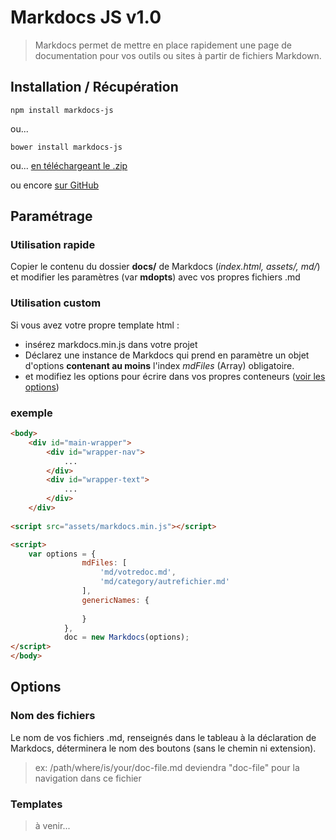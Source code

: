 # Markdocs JS v1.0

> Markdocs permet de mettre en place rapidement une page de documentation pour vos outils ou sites 
à partir de fichiers Markdown.

## Installation / Récupération

    npm install markdocs-js
    
ou...
    
    bower install markdocs-js
    
ou... [en téléchargeant le .zip](https://github.com/webSebLabbe/MarkDocs/archive/master.zip)

ou encore [sur GitHub](https://github.com/webSebLabbe/MarkDocs)


## Paramétrage

### Utilisation rapide
Copier le contenu du dossier **docs/** de Markdocs (*index.html, assets/, md/*) et modifier les paramètres (var **mdopts**) avec vos propres fichiers .md

### Utilisation custom
Si vous avez votre propre template html :

- insérez markdocs.min.js dans votre projet
- Déclarez une instance de Markdocs qui prend en paramètre un objet d'options **contenant au moins** l'index *mdFiles* (Array) obligatoire.
- et modifiez les options pour écrire dans vos propres conteneurs ([voir les options](#options))


### exemple

```html
<body>
    <div id="main-wrapper">
        <div id="wrapper-nav">
            ...
        </div>
        <div id="wrapper-text">
            ...
        </div>
    </div>
    
<script src="assets/markdocs.min.js"></script>

<script>
    var options = {
                mdFiles: [
                    'md/votredoc.md',
                    'md/category/autrefichier.md'
                ],
                genericNames: {
                    
                }  
            },
            doc = new Markdocs(options);
</script>
</body>
```


## Options
### Nom des fichiers
Le nom de vos fichiers .md, renseignés dans le tableau à la déclaration de Markdocs, déterminera le nom des boutons (sans le chemin ni extension).

> ex: /path/where/is/your/doc-file.md deviendra "doc-file" pour la navigation dans ce fichier

### Templates
> à venir...